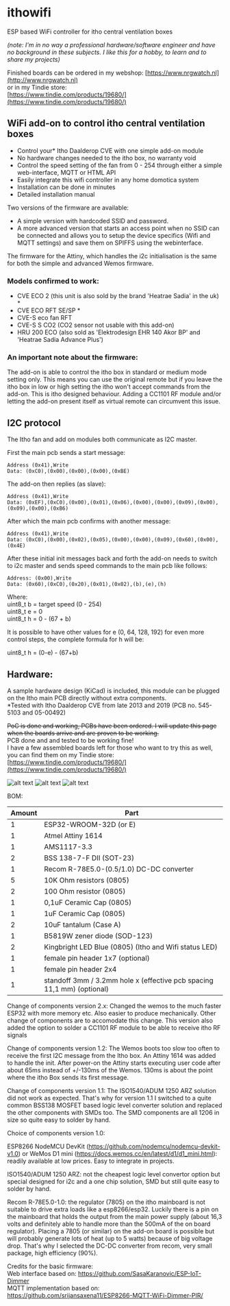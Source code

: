 # ithowifi
ESP based WiFi controller for itho central ventilation boxes

*(note: I'm in no way a professional hardware/software engineer and have no background in these subjects. I like this for a hobby, to learn and to share my projects)*

Finished boards can be ordered in my webshop:
[https://www.nrgwatch.nl](http://www.nrgwatch.nl)  
or in my Tindie store:  
[https://www.tindie.com/products/19680/](https://www.tindie.com/products/19680/)  


## WiFi add-on to control itho central ventilation boxes

-   Control your* Itho Daalderop CVE with one simple add-on module
-   No hardware changes needed to the itho box, no warranty void
-   Control the speed setting of the fan from 0 - 254 through either a simple web-interface, MQTT or HTML API
-   Easily integrate this wifi controller in any home domotica system
-   Installation can be done in minutes
-   Detailed installation manual

Two versions of the firmware are available:
* A simple version with hardcoded SSID and password.
* A more advanced version that starts an access point when no SSID can be connected and allows you to setup the device specifics (Wifi and MQTT settings) and save them on SPIFFS using the webinterface.

The firmware for the Attiny, which handles the i2c initialisation is the same for both the simple and advanced Wemos firmware.

###  Models confirmed to work:
-   CVE ECO 2 (this unit is also sold by the brand 'Heatrae Sadia' in the uk) *
-   CVE ECO RFT SE/SP *
-   CVE-S eco fan RFT
-   CVE-S S CO2 (CO2 sensor not usable with this add-on)
-   HRU 200 ECO (also sold as 'Elektrodesign EHR 140 Akor BP' and 'Heatrae Sadia Advance Plus')

###   An important note about the firmware:
The add-on is able to control the itho box in standard or medium mode setting only. This means you can use the original remote but if you leave the itho box in low or high setting the itho won't accept commands from the add-on. This is itho designed behaviour. Adding a CC1101 RF module and/or letting the add-on present itself as virtual remote can circumvent this issue.
  
## I2C protocol

The Itho fan and add on modules both communicate as I2C master.

First the main pcb sends a start message:
```
Address (0x41),Write
Data: (0xC0),(0x00),(0x00),(0x00),(0xBE)
```
The add-on then replies (as slave):
```
Address (0x41),Write
Data: (0xEF),(0xC0),(0x00),(0x01),(0x06),(0x00),(0x00),(0x09),(0x00),(0x09),(0x00),(0xB6)
```
After which the main pcb confirms with another message:
```
Address (0x41),Write
Data: (0xC0),(0x00),(0x02),(0x05),(0x00),(0x00),(0x09),(0x60),(0x00),(0x4E)
```
After these initial init messages back and forth the add-on needs to switch to i2c master and sends 
speed commands to the main pcb like follows:
```
Address: (0x00),Write
Data: (0x60),(0xC0),(0x20),(0x01),(0x02),(b),(e),(h)
```

Where:  
   uint8_t b = target speed (0 - 254)  
   uint8_t e = 0  
   uint8_t h = 0 - (67 + b)  

It is possible to have other values for e (0, 64, 128, 192) for even more control steps, the complete formula for h will be:

   uint8_t h = (0-e) - (67+b)  
   

## Hardware:

A sample hardware design (KiCad) is included, this module can be plugged on the Itho main PCB directly without extra components.  
*Tested with Itho Daalderop CVE from late 2013 and 2019 (PCB no. 545-5103 and 05-00492)

~~PoC is done and working, PCBs have been ordered. I will update this page when the boards arrive and are proven to be working.~~  
PCB done and and tested to be working fine!  
I have a few assembled boards left for those who want to try this as well, you can find them on my Tindie store:  
[https://www.tindie.com/products/19680/](https://www.tindie.com/products/19680/)  


![alt text](https://github.com/arjenhiemstra/ithowifi/blob/master/images/pcb.png "Add-on PCB")
![alt text](https://github.com/arjenhiemstra/ithowifi/blob/master/images/itho%20pcb.png "Itho main PCB")
![alt text](https://github.com/arjenhiemstra/ithowifi/blob/master/images/itho%20pcb%20w%20add-on.png "Itho main PCB with add-on")


BOM:

Amount | Part 
--- | ---
1 | ESP32-WROOM-32D (or E)
1 | Atmel Attiny 1614
1 | AMS1117-3.3
2 | BSS 138-7-F DII (SOT-23)
1 | Recom R-78E5.0-(0.5/1.0) DC-DC converter
5 | 10K Ohm resistors (0805)
2 | 100 Ohm resistor (0805)
1 | 0,1uF Ceramic Cap (0805)
1 | 1uF Ceramic Cap (0805)
2 | 10uF tantalum (Case A)
1 | B5819W zener diode (SOD-123)
2 | Kingbright LED Blue (0805) (Itho and Wifi status LED)
1 | female pin header 1x7 (optional)
1 | female pin header 2x4
1 | standoff 3mm / 3.2mm hole x (effective pcb spacing 11,1 mm) (optional)

Change of components version 2.x:
Changed the wemos to the much faster ESP32 with more memory etc. Also easier to produce mechanically. Other change of components are to accomodate this change.
This version also added the option to solder a CC1101 RF module to be able to receive itho RF signals

Change of components version 1.2:
The Wemos boots too slow too often to receive the first I2C message from the Itho box. An Attiny 1614 was added to handle the init. After power-on the Attiny starts executing user code after about 65ms instead of +/-130ms of the Wemos. 130ms is about the point where the itho Box sends its first message.

Change of components version 1.1:
The ISO1540/ADUM 1250 ARZ solution did not work as expected. That's why for version 1.1 I switched to a quite common BSS138 MOSFET based logic level converter solution and replaced the other components with SMDs too. The SMD components are all 1206 in size so quite easy to solder by hand.

Choice of components version 1.0:

ESP8266 NodeMCU DevKit (https://github.com/nodemcu/nodemcu-devkit-v1.0) or WeMos D1 mini (https://docs.wemos.cc/en/latest/d1/d1_mini.html): 
readily available at low prices. Easy to integrate in projects.

ISO1540/ADUM 1250 ARZ: 
not the cheapest logic level convertor option but special designed for i2c and a one chip solution, SMD but still quite easy to solder by hand.

Recom R-78E5.0-1.0: 
the regulator (7805) on the itho mainboard is not suitable to drive extra loads like a esp8266/esp32. Luckily there is a pin on the mainboard that holds the output from the main
power supply (about 16,3 volts and definitely able to handle more than the 500mA of the on board regulator). Placing a 7805 (or similar) on the add-on board is possible 
but will probably generate lots of heat (up to 5 watts) because of big voltage drop.
That's why I selected the DC-DC converter from recom, very small package, high efficiency (90%).

Credits for the basic firmware:  
   Web interface based on: https://github.com/SasaKaranovic/ESP-IoT-Dimmer  
   MQTT implementation based on: https://github.com/srijansaxena11/ESP8266-MQTT-WiFi-Dimmer-PIR/  
